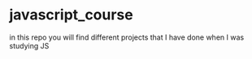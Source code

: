 # javascript_course
in this repo you will find different projects that I have done when I was studying JS
